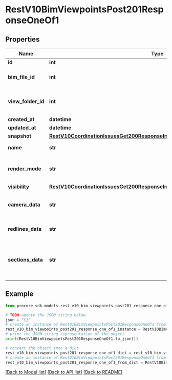 # RestV10BimViewpointsPost201ResponseOneOf1


## Properties

Name | Type | Description | Notes
------------ | ------------- | ------------- | -------------
**id** | **int** | ID | [optional] 
**bim_file_id** | **int** | ID of associated BIM File | [optional] 
**view_folder_id** | **int** | ID of associated BIM View Folder | [optional] 
**created_at** | **datetime** | Created date | [optional] 
**updated_at** | **datetime** | Updated date | [optional] 
**snapshot** | [**RestV10CoordinationIssuesGet200ResponseInnerAllOfViewpointsInnerAllOfSnapshot**](RestV10CoordinationIssuesGet200ResponseInnerAllOfViewpointsInnerAllOfSnapshot.md) |  | [optional] 
**name** | **str** | Viewpoint name | [optional] 
**render_mode** | **str** | Viewer render mode when viewpoint is applied | [optional] 
**visibility** | [**RestV10CoordinationIssuesGet200ResponseInnerAllOfViewpointsInnerAllOfVisibility**](RestV10CoordinationIssuesGet200ResponseInnerAllOfViewpointsInnerAllOfVisibility.md) |  | [optional] 
**camera_data** | **str** | JSON string representation of camera position | [optional] 
**redlines_data** | **str** | JSON string representation of markup | [optional] 
**sections_data** | **str** | JSON string representation of sections applied to a 3d model as a bounding box | [optional] 

## Example

```python
from procore_sdk.models.rest_v10_bim_viewpoints_post201_response_one_of1 import RestV10BimViewpointsPost201ResponseOneOf1

# TODO update the JSON string below
json = "{}"
# create an instance of RestV10BimViewpointsPost201ResponseOneOf1 from a JSON string
rest_v10_bim_viewpoints_post201_response_one_of1_instance = RestV10BimViewpointsPost201ResponseOneOf1.from_json(json)
# print the JSON string representation of the object
print(RestV10BimViewpointsPost201ResponseOneOf1.to_json())

# convert the object into a dict
rest_v10_bim_viewpoints_post201_response_one_of1_dict = rest_v10_bim_viewpoints_post201_response_one_of1_instance.to_dict()
# create an instance of RestV10BimViewpointsPost201ResponseOneOf1 from a dict
rest_v10_bim_viewpoints_post201_response_one_of1_from_dict = RestV10BimViewpointsPost201ResponseOneOf1.from_dict(rest_v10_bim_viewpoints_post201_response_one_of1_dict)
```
[[Back to Model list]](../README.md#documentation-for-models) [[Back to API list]](../README.md#documentation-for-api-endpoints) [[Back to README]](../README.md)



